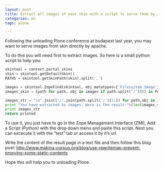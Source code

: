 ```yaml
---
layout: post
title: Extract all images of your skin with a script to serve them by apache
categories: en
tags: plone

---
```


Following the unloading Plone conference at budapest last year, you may want to serve images from skin directly by apache.

To do this you will need first to extract images. So here is a small python script to help you:

```python
skintool = context.portal_skins
skin = skintool.getDefaultSkin()
PATHS = skintool.getSkinPath(skin).split(',')

images = skintool.ZopeFind(skintool, obj_metatypes=['Filesystem Image'],search_sub=1)
images_skin = [path for path, obj in images if path.split('/')[0] in PATHS and skintool.isFirstInSkin(path)]

images_str = "\n".join(['/'.join(path.split('/')[1:]) for path,obj in images])
print "You have extracted %s images. Here is the result:"%(len(images_skin))
print images_str
return printed
```

To use it, you just have to go in the Zope Management Interface (ZMI), Add a Script (Python) with the drop down menu and paste this script. Next you can excecute it with the “test” tab or access it by it’s url.

Write the content of the result page in a text file and then follow this blog post: http://www.makina-corpus.org/blog/use-rewritemap-prevent-proxying-some-static-contents

Hope this will help you to unloading Plone.